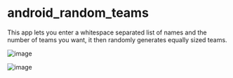 # android_random_teams

This app lets you enter a whitespace separated list of names and the number of teams you want, it then randomly generates equally sized teams.


![image](https://user-images.githubusercontent.com/41169632/96367714-cf1ffa00-114f-11eb-98fb-8e08506ed9e0.png)

![image](https://user-images.githubusercontent.com/41169632/96367719-d9da8f00-114f-11eb-8e4a-71f59cc6e454.png)
